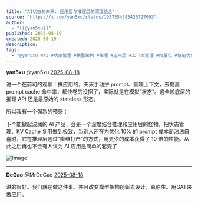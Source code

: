 ```yaml
---
title: "AI状态的未来: 应用层与推理层的深度结合"
source: "https://x.com/yan5xu/status/1957354385425727693"
author:
  - "[[@yan5xu]]"
published: 2025-08-19
created: 2025-08-19
description:
tags:
  - "@yan5xu #AI #状态管理 #模型架构 #推理 #应用层 #上下文管理 #向量化 #性能优化"
---
```

**yan5xu** @yan5xu [2025-08-18](https://x.com/yan5xu/status/1957354385425727693)

说一个在前司的观察：搞应用的，天天手动拼 prompt、管理上下文，去提高prompt cache 命中率，都快卷的没招了，实际就是在模拟“状态”。这全赖底层的推理 API 还是最原始的 stateless 形态。

所以我有一个强烈的预感：

下个能掀起波澜的 AI 产品，会是一个深度结合推理和应用层的怪物，把状态管理、KV Cache 复用做到极致，当别人还在为优化 10% 的 prompt 成本而沾沾自喜时，它在推理层通过“降维打击”的方式，用更少的成本获得了 10 倍的性能。从此之后再也不会有人认为 AI 应用是简单的套壳了

![Image](https://pbs.twimg.com/media/GynrI4WboAAvXsd?format=jpg&name=large)

---

**DeGao** @MrDeGao [2025-08-18](https://x.com/MrDeGao/status/1957356648726679786)

讲的很好。我们就在做这件事。并且改变模型架构创新去设计，真原生。用GAT来做应用。